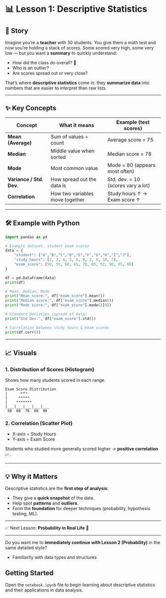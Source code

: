 
# 📊 Lesson 1: Descriptive Statistics

## 📖 Story

Imagine you’re a **teacher** with 30 students.
You give them a math test and now you’re holding a stack of scores.
Some scored very high, some very low — but you want a **summary** to quickly understand:

* How did the class do overall? 🤔
* Who is an outlier?
* Are scores spread out or very close?

That’s where **descriptive statistics** come in: they **summarize data** into numbers that are easier to interpret than raw lists.

---

## ✨ Key Concepts

| Concept                  | What it means                   | Example (test scores)              |
| ------------------------ | ------------------------------- | ---------------------------------- |
| **Mean (Average)**       | Sum of values ÷ count           | Average score = 75                 |
| **Median**               | Middle value when sorted        | Median score = 78                  |
| **Mode**                 | Most common value               | Mode = 80 (appears most often)     |
| **Variance / Std. Dev.** | How spread out the data is      | Std. dev. = 10 (scores vary a lot) |
| **Correlation**          | How two variables move together | Study hours ↑ → Exam score ↑       |

---

## 🛠 Example with Python

```python
import pandas as pd

# Example dataset: student exam scores
data = {
    "student": ["A","B","C","D","E","F","G","H","I","J"],
    "study_hours": [2, 3, 4, 5, 6, 8, 2, 9, 10, 7],
    "exam_score": [50, 55, 60, 65, 70, 85, 52, 90, 95, 80]
}

df = pd.DataFrame(data)
print(df)

# Mean, Median, Mode
print("Mean score:", df["exam_score"].mean())
print("Median score:", df["exam_score"].median())
print("Mode score:", df["exam_score"].mode()[0])

# Standard Deviation (spread of data)
print("Std Dev:", df["exam_score"].std())

# Correlation between study hours & exam scores
print(df.corr())
```

---

## 📈 Visuals

### 1. Distribution of Scores (Histogram)

Shows how many students scored in each range.

```
Exam Score Distribution
|      ***
|     *****
|    *******
|___|___|___|___|___
 50  60  70  80  90
```

### 2. Correlation (Scatter Plot)

* X-axis = Study Hours
* Y-axis = Exam Score

Students who studied more generally scored higher → **positive correlation** 📈.

---

## 💡 Why it Matters

Descriptive statistics are the **first step of analysis**:

* They give a **quick snapshot** of the data.
* Help spot **patterns** and **outliers**.
* Form the **foundation** for deeper techniques (probability, hypothesis testing, ML).

---

✅ Next Lesson: **Probability in Real Life** 🎲

---

Do you want me to **immediately continue with Lesson 2 (Probability)** in the same detailed style?

- Familiarity with data types and structures

## Getting Started

Open the `notebook.ipynb` file to begin learning about descriptive statistics and their applications in data analysis.
